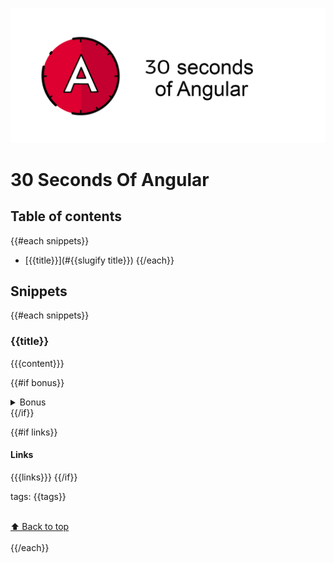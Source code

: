 [![Logo 30 Seconds of Angular](/templates/logo.png)](https://github.com/nycJSorg/30-seconds-of-angular)

# 30 Seconds Of Angular

## Table of contents

{{#each snippets}}
* [{{title}}](#{{slugify title}})
{{/each}}

## Snippets
{{#each snippets}}
### {{title}}
{{{content}}}

{{#if bonus}}
<details>
<summary>Bonus</summary>
{{{bonus}}}
</details>
{{/if}}

{{#if links}}
#### Links
{{{links}}}
{{/if}}

tags: {{tags}}

<br>[⬆ Back to top](#table-of-contents)<br><br>
{{/each}}
